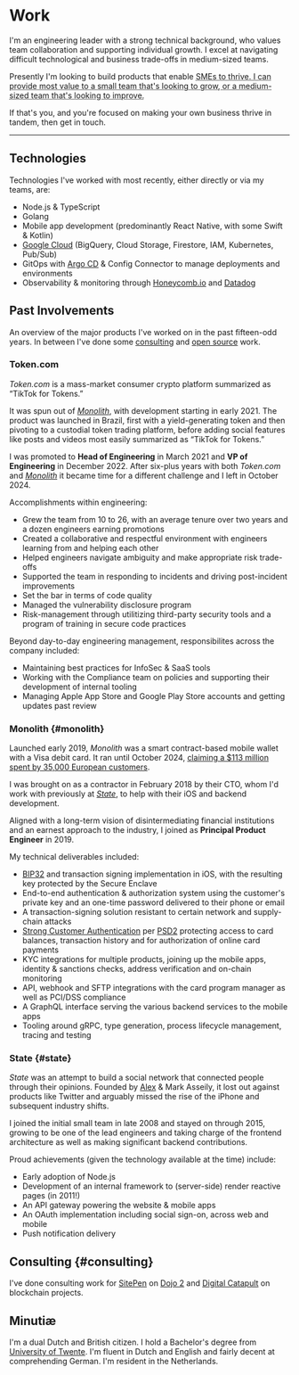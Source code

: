 # Work

I'm an engineering leader with a strong technical background, who values team collaboration and supporting individual growth. I excel at navigating difficult technological and business trade-offs in medium-sized teams.

Presently I'm looking to build products that enable <abbr title="Small-to-Medium Enterprises">SMEs</addr> to thrive. I can provide most value to a small team that's looking to grow, or a medium-sized team that's looking to improve.

If that's you, and you're focused on making your own business thrive in tandem, then <a data-email="bcd1ddced7fcd2d3cad9d1ded9ceded3ced292d2d9c8">get in touch</a>.

---

## Technologies

Technologies I've worked with most recently, either directly or via my teams, are:

- Node.js & TypeScript
- Golang
- Mobile app development (predominantly React Native, with some Swift & Kotlin)
- [Google Cloud](https://cloud.google.com) (BigQuery, Cloud Storage, Firestore, IAM, Kubernetes, Pub/Sub)
- GitOps with [Argo CD](https://argoproj.github.io/cd/) & Config Connector to manage deployments and environments
- Observability & monitoring through [Honeycomb.io](https://www.honeycomb.io) and [Datadog](https://www.datadoghq.com)

## Past Involvements

An overview of the major products I've worked on in the past fifteen-odd years. In between I've done some [consulting](#consulting) and [open source](/open-source) work.

### Token.com

_Token.com_ is a mass-market consumer crypto platform summarized as “TikTok for Tokens.”

It was spun out of [_Monolith_](#monolith), with development starting in early 2021. The product was launched in Brazil, first with a yield-generating token and then pivoting to a custodial token trading platform, before adding social features like posts and videos most easily summarized as “TikTok for Tokens.”

I was promoted to **Head of Engineering** in March 2021 and **VP of Engineering** in December 2022. After six-plus years with both _Token.com_ and [_Monolith_](#monolith) it became time for a different challenge and I left in October 2024.

Accomplishments within engineering:

- Grew the team from 10 to 26, with an average tenure over two years and a dozen engineers earning promotions
- Created a collaborative and respectful environment with engineers learning from and helping each other
- Helped engineers navigate ambiguity and make appropriate risk trade-offs
- Supported the team in responding to incidents and driving post-incident improvements
- Set the bar in terms of code quality
- Managed the vulnerability disclosure program
- Risk-management through utilitizing third-party security tools and a program of training in secure code practices

Beyond day-to-day engineering management, responsibilites across the company included:

- Maintaining best practices for InfoSec & SaaS tools
- Working with the Compliance team on policies and supporting their development of internal tooling
- Managing Apple App Store and Google Play Store accounts and getting updates past review

### Monolith {#monolith}

Launched early 2019, _Monolith_ was a smart contract-based mobile wallet with a Visa debit card. It ran until October 2024, [claiming a $113 million spent by 35,000 European customers](https://monolith.xyz).

I was brought on as a contractor in February 2018 by their CTO, whom I'd work with previously at [_State_](#state), to help with their iOS and backend development.

Aligned with a long-term vision of disintermediating financial institutions and an earnest approach to the industry, I joined as **Principal Product Engineer** in 2019.

My technical deliverables included:

- [BIP32](https://github.com/bitcoin/bips/blob/master/bip-0032.mediawiki) and transaction signing implementation in iOS, with the resulting key protected by the Secure Enclave
- End-to-end authentication & authorization system using the customer's private key and an one-time password delivered to their phone or email
- A transaction-signing solution resistant to certain network and supply-chain attacks
- [Strong Customer Authentication](https://en.wikipedia.org/wiki/Strong_customer_authentication) per [PSD2](https://en.wikipedia.org/wiki/Payment_Services_Directive) protecting access to card balances, transaction history and for authorization of online card payments
- KYC integrations for multiple products, joining up the mobile apps, identity & sanctions checks, address verification and on-chain monitoring
- API, webhook and SFTP integrations with the card program manager as well as PCI/DSS compliance
- A GraphQL interface serving the various backend services to the mobile apps
- Tooling around gRPC, type generation, process lifecycle management, tracing and testing

### State {#state}

_State_ was an attempt to build a social network that connected people through their opinions. Founded by [Alex](https://en.wikipedia.org/wiki/Alexander_Asseily) & Mark Asseily, it lost out against products like Twitter and arguably missed the rise of the iPhone and subsequent industry shifts.

I joined the initial small team in late 2008 and stayed on through 2015, growing to be one of the lead engineers and taking charge of the frontend architecture as well as making significant backend contributions.

Proud achievements (given the technology available at the time) include:

- Early adoption of Node.js
- Development of an internal framework to (server-side) render reactive pages (in 2011!)
- An API gateway powering the website & mobile apps
- An OAuth implementation including social sign-on, across web and mobile
- Push notification delivery

## Consulting {#consulting}

I've done consulting work for [SitePen](https://sitepen.com/) on [Dojo 2](https://dojo.io/) and [Digital Catapult](https://www.digicatapult.org.uk) on blockchain projects.

## Minutiæ

I'm a dual Dutch and British citizen. I hold a Bachelor's degree from [University of Twente](https://www.utwente.nl/en/). I'm fluent in Dutch and English and fairly decent at comprehending German. I'm resident in the Netherlands.
